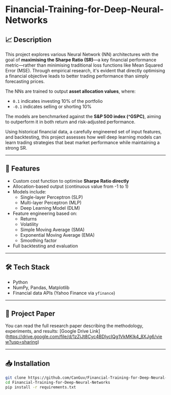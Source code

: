 # Financial-Training-for-Deep-Neural-Networks

## 📈 Description

This project explores various Neural Network (NN) architectures with the goal of **maximising the Sharpe Ratio (SR)**—a key financial performance metric—rather than minimising traditional loss functions like Mean Squared Error (MSE). Through empirical research, it's evident that directly optimising a financial objective leads to better trading performance than simply forecasting prices.

The NNs are trained to output **asset allocation values**, where:
- `0.1` indicates investing 10% of the portfolio
- `-0.1` indicates selling or shorting 10%

The models are benchmarked against the **S&P 500 index (^GSPC)**, aiming to outperform it in both return and risk-adjusted performance.

Using historical financial data, a carefully engineered set of input features, and backtesting, this project assesses how well deep learning models can learn trading strategies that beat market performance while maintaining a strong SR.

---

## 🚀 Features

- Custom cost function to optimise **Sharpe Ratio directly**
- Allocation-based output (continuous value from -1 to 1)
- Models include:
  - Single-layer Perceptron (SLP)
  - Multi-layer Perceptron (MLP)
  - Deep Learning Model (DLM)
- Feature engineering based on:
  - Returns
  - Volatility
  - Simple Moving Average (SMA)
  - Exponential Moving Average (EMA)
  - Smoothing factor
- Full backtesting and evaluation

---

## 🛠️ Tech Stack

- Python  
- NumPy, Pandas, Matplotlib  
- Financial data APIs (Yahoo Finance via `yfinance`)

---

## 📄 Project Paper

You can read the full research paper describing the methodology, experiments, and results: [Google Drive Link] (https://drive.google.com/file/d/1zZjJt8Cyc4BDlycIQg1VkMKlk4_8XJg6/view?usp=sharing)

---

## 📥 Installation

```bash
git clone https://github.com/CanGuv/Financial-Training-for-Deep-Neural-Networks.git
cd Financial-Training-for-Deep-Neural-Networks
pip install -r requirements.txt
